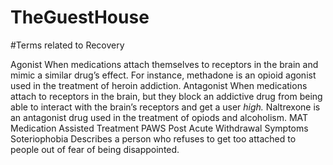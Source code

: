# TheGuestHouse



#Terms related to Recovery

Agonist
	When medications attach themselves to receptors in the brain and mimic a similar drug’s effect. For instance, methadone is an opioid agonist used in the treatment of heroin addiction.
Antagonist
	When medications attach to receptors in the brain, but they block an addictive drug from being able to interact with the brain’s receptors and get a user _high._ Naltrexone is an antagonist drug used in the treatment of opiods and alcoholism.
MAT
	Medication Assisted Treatment
PAWS
	Post Acute Withdrawal Symptoms
Soteriophobia
	Describes a person who refuses to get too attached to people out of fear of being disappointed.
